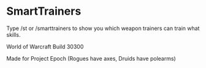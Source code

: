 # SmartTrainers
Type /st or /smarttrainers to show you which weapon trainers can train what skills.

World of Warcraft Build 30300

Made for Project Epoch
(Rogues have axes, Druids have polearms)

